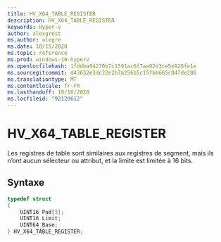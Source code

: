 ```yaml
---
title: HV_X64_TABLE_REGISTER
description: HV_X64_TABLE_REGISTER
keywords: Hyper-v
author: alexgrest
ms.author: alegre
ms.date: 10/15/2020
ms.topic: reference
ms.prod: windows-10-hyperv
ms.openlocfilehash: 1fddba94270b7c1591ac6f7aa92d3ce5e926fe1e
ms.sourcegitcommit: d43632e3dc22e2b7a256b5c15fbb665c047de286
ms.translationtype: MT
ms.contentlocale: fr-FR
ms.lasthandoff: 10/16/2020
ms.locfileid: "92120612"
---
```

# <a name="hv_x64_table_register"></a>HV_X64_TABLE_REGISTER

Les registres de table sont similaires aux registres de segment, mais ils n’ont aucun sélecteur ou attribut, et la limite est limitée à 16 bits.

## <a name="syntax"></a>Syntaxe

```c
typedef struct
{
    UINT16 Pad[3];
    UINT16 Limit;
    UINT64 Base;
} HV_X64_TABLE_REGISTER;
 ```
